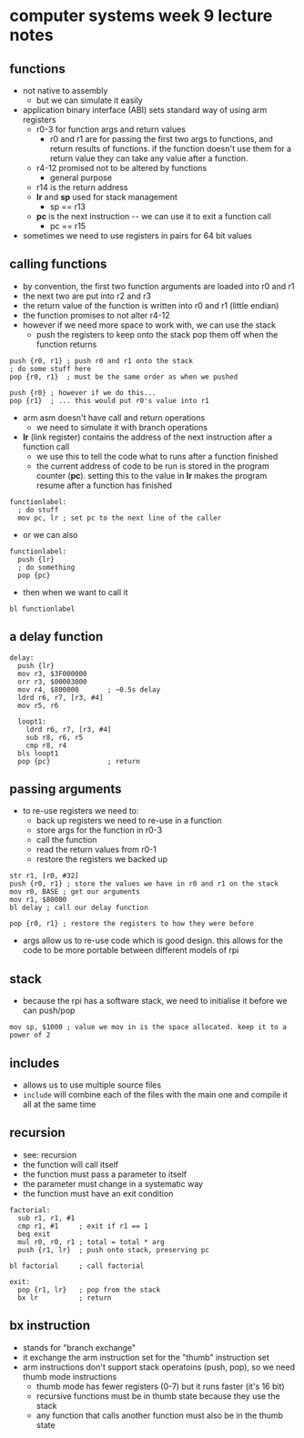 # computer systems week 9 lecture notes

## functions

- not native to assembly
  - but we can simulate it easily
- application binary interface (ABI) sets standard way of using arm registers
  - r0-3 for function args and return values
    - r0 and r1 are for passing the first two args to functions, and return results of functions. if the function doesn't use them for a return value they can take any value after a function.
  - r4-12 promised not to be altered by functions
    - general purpose
  - r14 is the return address
  - **lr** and **sp** used for stack management
    - sp == r13
  - **pc** is the next instruction -- we can use it to exit a function call
    - pc == r15
- sometimes we need to use registers in pairs for 64 bit values

## calling functions

- by convention, the first two function arguments are loaded into r0 and r1
- the next two are put into r2 and r3
- the return value of the function is written into r0 and r1 (little endian)
- the function promises to not alter r4-12
- however if we need more space to work with, we can use the stack
  - push the registers to keep onto the stack pop them off when the function returns

```assembly
push {r0, r1} ; push r0 and r1 onto the stack
; do some stuff here
pop {r0, r1}  ; must be the same order as when we pushed

push {r0} ; however if we do this...
pop {r1}  ; ... this would put r0's value into r1
```

- arm asm doesn't have call and return operations
  - we need to simulate it with branch operations
- **lr** (link register) contains the address of the next instruction after a function call
  - we use this to tell the  code what to runs after a function finished
  - the current address of code to be run is stored in the program counter (**pc**). setting this to the value in **lr** makes the program resume after a function has finished

```assembly
functionlabel:
  ; do stuff
  mov pc, lr ; set pc to the next line of the caller
```

- or we can also

```assembly
functionlabel:
  push {lr}
  ; do something
  pop {pc}
```

- then when we want to call it

```assembly
bl functionlabel
```

## a delay function

```assembly
delay:
  push {lr}
  mov r3, $3F000000
  orr r3, $00003000
  mov r4, $800000       ; ~0.5s delay
  ldrd r6, r7, [r3, #4]
  mov r5, r6

  loopt1:
    ldrd r6, r7, [r3, #4]
    sub r8, r6, r5
    cmp r8, r4
  bls loopt1
  pop {pc}              ; return
```

## passing arguments

- to re-use registers we need to:
  - back up registers we need to re-use in a function
  - store args for the function in r0-3
  - call the function
  - read the return values from r0-1
  - restore the registers we backed up

```assembly
str r1, [r0, #32]
push {r0, r1} ; store the values we have in r0 and r1 on the stack
mov r0, BASE ; get our arguments
mov r1, $80000
bl delay ; call our delay function

pop {r0, r1} ; restore the registers to how they were before
```

- args allow us to re-use code which is good design. this allows for the code to be more portable between different models of rpi

## stack

- because the rpi has a software stack, we need to initialise it before we can push/pop

```assembly
mov sp, $1000 ; value we mov in is the space allocated. keep it to a power of 2
```

## includes

- allows us to use multiple source files
- `include` will combine each of the files with the main one and compile it all at the same time

## recursion

- see: recursion
- the function will call itself
- the function must pass a parameter to itself
- the parameter must change in a systematic way
- the function must have an exit condition

```assembly
factorial:
  sub r1, r1, #1
  cmp r1, #1     ; exit if r1 == 1
  beq exit
  mul r0, r0, r1 ; total = total * arg
  push {r1, lr}  ; push onto stack, preserving pc

bl factorial     ; call factorial

exit:
  pop {r1, lr}   ; pop from the stack
  bx lr          ; return
```

## bx instruction

- stands for "branch exchange"
- it exchange the arm instruction set for the "thumb" instruction set
- arm instructions don't support stack operatoins (push, pop), so we need thumb mode instructions
  - thumb mode has fewer registers (0-7) but it runs faster (it's 16 bit)
  - recursive functions must be in thumb state because they use the stack
  - any function that calls another function must also be in the thumb state
